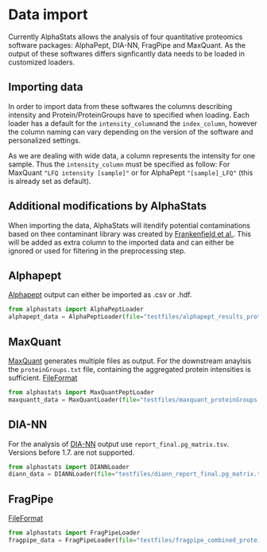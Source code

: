 # Data import

Currently AlphaStats allows the analysis of four quantitative proteomics software packages: AlphaPept, DIA-NN, FragPipe and MaxQuant. As the output of these softwares differs signficantly data needs to be loaded in customized loaders.

## Importing data
In order to import data from these softwares the columns describing intensity and Protein/ProteinGroups have to specified when loading. Each loader has a default for the `intensity_column`and the `index_column`, however the column naming can vary depending on the version of the software and personalized settings.

As we are dealing with wide data, a column represents the intensity for one sample. Thus the `intensity_column` must be specified as follow: For MaxQuant `"LFQ intensity [sample]"` or for AlphaPept `"[sample]_LFQ"` (this is already set as default).

## Additional modifications by AlphaStats
When importing the data, AlphaStats will itendify potential contaminations based on thee contaminant library was created by [Frankenfield et al.](https://www.biorxiv.org/content/10.1101/2022.04.27.489766v2.full). This will be added as extra column to the imported data and can either be ignored or used for filtering in the preprocessing step.

## Alphapept
[Alphapept](https://github.com/MannLabs/alphapept) output can either be imported as .csv or .hdf. 

```python
from alphastats import AlphaPeptLoader
alphapept_data = AlphaPeptLoader(file="testfiles/alphapept_results_proteins.csv")
```

## MaxQuant
[MaxQuant](https://www.maxquant.org/) generates multiple files as output. For the downstream anaylsis the `proteinGroups.txt` file, containing the aggregated protein intensities is sufficient. [FileFormat](http://www.coxdocs.org/doku.php?id=maxquant:table:proteingrouptable)

```python
from alphastats import MaxQuantPeptLoader
maxquantt_data = MaxQuantLoader(file="testfiles/maxquant_proteinGroups.txt")
```

## DIA-NN
For the analysis of [DIA-NN](https://github.com/vdemichev/DiaNN) output use `report_final.pg_matrix.tsv`. Versions before 1.7. are not supported.

```python
from alphastats import DIANNLoader
diann_data = DIANNLoader(file="testfiles/diann_report_final.pg_matrix.tsv")
```

## FragPipe
[FileFormat](https://fragpipe.nesvilab.org/docs/tutorial_fragpipe_outputs.html#combined_proteintsv)

```python
from alphastats import FragPipeLoader
fragpipe_data = FragPipeLoader(file="testfiles/fragpipe_combined_proteins.tsv")
```


